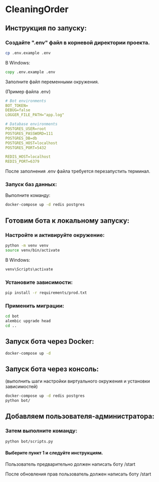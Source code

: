 # CleaningOrder

## Инструкция по запуску:

### Создайте ".env" файл в корневой директории проекта.

```bash
cp .env.example .env
```

В Windows:

```bat
copy .env.example .env
```

Заполните файл переменными окружения.

(Пример файла .env)

```yml
# Bot environments
BOT_TOKEN=
DEBUG=false
LOGGER_FILE_PATH="app.log"

# Database environments
POSTGRES_USER=root
POSTGRES_PASSWORD=111
POSTGRES_DB=db
POSTGRES_HOST=localhost
POSTGRES_PORT=5432

REDIS_HOST=localhost
REDIS_PORT=6379
```

После заполнения .env файла требуется перезапустить терминал.

### Запуск баз данных:

Выполните команду:

```bash
docker-compose up -d redis postgres
```

## Готовим бота к локальному запуску:

### Настройте и активируйте окружение:

```bash
python -m venv venv
source venv/bin/activate
```

В Windows:

```bat
venv\Scripts\activate
```

### Установите зависимости:

```bash
pip install -r requirements/prod.txt
```

### Применить миграции:

```bash
cd bot
alembic upgrade head
cd ..
```

## Запуск бота через Docker:

```bash
docker-compose up -d
```

## Запуск бота через консоль:

(выполнить шаги настройки виртуального окружения и установки зависимостей)

```bash
docker-compose up -d redis postgres
python bot/
```

## Добавляем пользователя-администратора:

### Затем выполните команду:

```bash
python bot/scripts.py
```

#### Выберите пункт 1 и следуйте инструкциям.

Пользователь предварительно должен написать боту /start

После обновления прав пользователь должен написать боту /start

